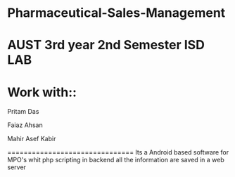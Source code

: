 Pharmaceutical-Sales-Management
===============================
AUST 3rd year 2nd Semester ISD LAB
===============================
Work with::
===============================
Pritam Das

Faiaz Ahsan

Mahir Asef Kabir

===============================
Its a Android based software for MPO's whit php scripting in backend
all the information are saved in a web server